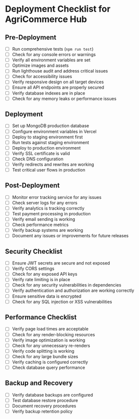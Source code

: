 # Deployment Checklist for AgriCommerce Hub

## Pre-Deployment

- [ ] Run comprehensive tests (`npm run test`)
- [ ] Check for any console errors or warnings
- [ ] Verify all environment variables are set
- [ ] Optimize images and assets
- [ ] Run lighthouse audit and address critical issues
- [ ] Check for accessibility issues
- [ ] Verify responsive design on all target devices
- [ ] Ensure all API endpoints are properly secured
- [ ] Verify database indexes are in place
- [ ] Check for any memory leaks or performance issues

## Deployment

- [ ] Set up MongoDB production database
- [ ] Configure environment variables in Vercel
- [ ] Deploy to staging environment first
- [ ] Run tests against staging environment
- [ ] Deploy to production environment
- [ ] Verify SSL certificate is valid
- [ ] Check DNS configuration
- [ ] Verify redirects and rewrites are working
- [ ] Test critical user flows in production

## Post-Deployment

- [ ] Monitor error tracking service for any issues
- [ ] Check server logs for any errors
- [ ] Verify analytics is tracking correctly
- [ ] Test payment processing in production
- [ ] Verify email sending is working
- [ ] Check performance metrics
- [ ] Verify backup systems are working
- [ ] Document any issues or improvements for future releases

## Security Checklist

- [ ] Ensure JWT secrets are secure and not exposed
- [ ] Verify CORS settings
- [ ] Check for any exposed API keys
- [ ] Verify rate limiting is in place
- [ ] Check for any security vulnerabilities in dependencies
- [ ] Verify authentication and authorization are working correctly
- [ ] Ensure sensitive data is encrypted
- [ ] Check for any SQL injection or XSS vulnerabilities

## Performance Checklist

- [ ] Verify page load times are acceptable
- [ ] Check for any render-blocking resources
- [ ] Verify image optimization is working
- [ ] Check for any unnecessary re-renders
- [ ] Verify code splitting is working
- [ ] Check for any large bundle sizes
- [ ] Verify caching is configured correctly
- [ ] Check database query performance

## Backup and Recovery

- [ ] Verify database backups are configured
- [ ] Test database restore procedure
- [ ] Document recovery procedures
- [ ] Verify backup retention policy
